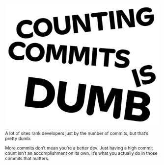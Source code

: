 ![Counting Commits is Dumb](./logo.png)

A lot of sites rank developers just by the number of commits, but that’s pretty dumb.

More commits don’t mean you’re a better dev. Just having a high commit count isn’t an accomplishment on its own. It’s what you actually do in those commits that matters.
